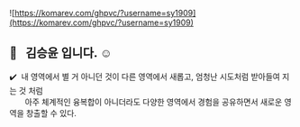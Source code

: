 ![https://komarev.com/ghpvc/?username=sy1909](https://komarev.com/ghpvc/?username=sy1909)


## 👋 &nbsp; 김승윤 입니다. ☺️

✔️ &nbsp;내 영역에서 별 거 아니던 것이 다른 영역에서 새롭고, 엄청난 시도처럼 받아들여 지는 것 처럼   
&nbsp;&nbsp;&nbsp;&nbsp;&nbsp;&nbsp;&nbsp;아주 체계적인 융복합이 아니더라도 다양한 영역에서 경험을 공유하면서 새로운 영역을 창출할 수 있다.  






